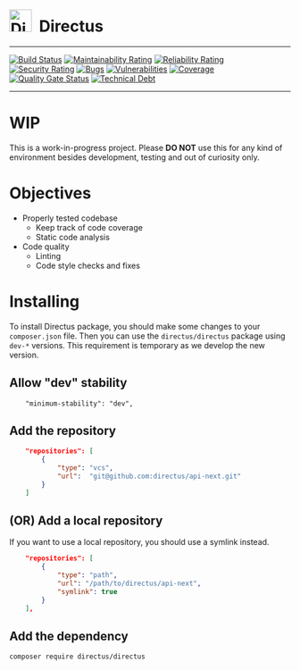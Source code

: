 <h1>
  <img src="https://user-images.githubusercontent.com/522079/43096167-3a1b1118-8e86-11e8-9fb2-7b4e3b1368bc.png" width="40" alt="Directus Logo"/>&nbsp;&nbsp;Directus
</h1>

---

[![Build Status](https://github.com/directus/api-next/workflows/Build/badge.svg?branch=master)](https://github.com/directus/api-next)
[![Maintainability Rating](https://sonarcloud.io/api/project_badges/measure?project=api-next&metric=sqale_rating)](https://sonarcloud.io/dashboard?id=api-next)
[![Reliability Rating](https://sonarcloud.io/api/project_badges/measure?project=api-next&metric=reliability_rating)](https://sonarcloud.io/dashboard?id=api-next)
[![Security Rating](https://sonarcloud.io/api/project_badges/measure?project=api-next&metric=security_rating)](https://sonarcloud.io/dashboard?id=api-next)
[![Bugs](https://sonarcloud.io/api/project_badges/measure?project=api-next&metric=bugs)](https://sonarcloud.io/dashboard?id=api-next)
[![Vulnerabilities](https://sonarcloud.io/api/project_badges/measure?project=api-next&metric=vulnerabilities)](https://sonarcloud.io/dashboard?id=api-next)
[![Coverage](https://sonarcloud.io/api/project_badges/measure?project=api-next&metric=coverage)](https://sonarcloud.io/dashboard?id=api-next)
[![Quality Gate Status](https://sonarcloud.io/api/project_badges/measure?project=api-next&metric=alert_status)](https://sonarcloud.io/dashboard?id=api-next)
[![Technical Debt](https://sonarcloud.io/api/project_badges/measure?project=api-next&metric=sqale_index)](https://sonarcloud.io/dashboard?id=api-next)

---

# WIP

This is a work-in-progress project. Please **DO NOT** use this for any kind of environment besides development, testing and out of curiosity only.

# Objectives

-   Properly tested codebase
    -   Keep track of code coverage
    -   Static code analysis
-   Code quality
    -   Linting
    -   Code style checks and fixes

# Installing

To install Directus package, you should make some changes to your `composer.json` file. Then you can use the `directus/directus` package using `dev-*` versions. This requirement is temporary as we develop the new version.

## Allow "dev" stability

```
    "minimum-stability": "dev",
```

## Add the repository

```json
    "repositories": [
        {
            "type": "vcs",
            "url":  "git@github.com:directus/api-next.git"
        }
    ]
```

## (OR) Add a local repository

If you want to use a local repository, you should use a symlink instead.

```json
    "repositories": [
        {
            "type": "path",
            "url": "/path/to/directus/api-next",
            "symlink": true
        }
    ],
```

## Add the dependency

```
composer require directus/directus
```
